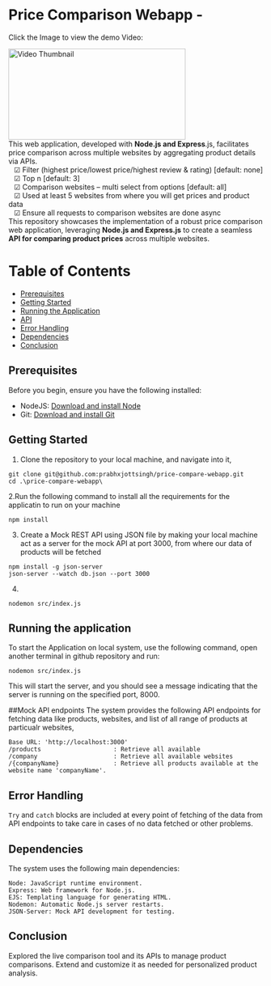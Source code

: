 # Price Comparison Webapp -
Click the Image to view the demo Video: 

<a href="https://drive.google.com/file/d/14WAAh-vXXePhV-sstgYHbVvwwULjGGuC/view?usp=sharing">
  <img src="https://img.freepik.com/free-vector/minimal-white-style-video-player-template-design_1017-25481.jpg?size=626&ext=jpg&ga=GA1.1.1803636316.1700784000&semt=ais" alt="Video Thumbnail" width="350" height="180">
</a>
 <br>
This web application, developed with <b>Node.js and Express</b>.js, facilitates price comparison across multiple websites by aggregating product details via APIs.
<br> &ensp; &#9745; Filter (highest price/lowest price/highest review & rating) [default: none]
<br> &ensp; &#9745; Top n [default: 3]
<br> &ensp; &#9745; Comparison websites – multi select from options [default: all]
<br> &ensp; &#9745; Used at least 5 websites from where you will get prices and product data
<br> &ensp; &#9745;  Ensure all requests to comparison websites are done async
<br> This repository showcases the implementation of a robust price comparison web application, leveraging <b>Node.js and Express.js</b> to create a seamless <b>API for comparing product prices</b> across multiple websites.

# Table of Contents

- [Prerequisites](#pre-req)
- [Getting Started](#gettinStart)
- [Running the Application](#run-app)
- [API](#api-endpoints)
- [Error Handling](#error-hand)
- [Dependencies](#depen)
- [Conclusion](#conc)


<a id="pre-req"></a>
## Prerequisites
Before you begin, ensure you have the following installed:
- NodeJS: <a href = "https://nodejs.org/en/download/"> Download and install Node </a>
- Git: <a href = "https://git-scm.com/downloads"> Download and install Git </a>

<a id="gettinStart"></a>
## Getting Started
1. Clone the repository to your local machine, and navigate into it,
```
git clone git@github.com:prabhxjottsingh/price-compare-webapp.git
cd .\price-compare-webapp\
```
2.Run the following command to install all the requirements for the applicatin to run on your machine
```
npm install
```
3. Create a Mock REST API using JSON file by making your local machine act as a server for the mock API at port 3000, from where our data of products will be fetched
```
npm install -g json-server 
json-server --watch db.json --port 3000
```
4. 
```
nodemon src/index.js
```

<a id="run-app"></a>
## Running the application
To start the Application on local system, use the following command, open another terminal in github repository and run: 
```
nodemon src/index.js
```
This will start the server, and you should see a message indicating that the server is running on the specified port, 8000.

<a id = "api-endpoints"> </a>
##Mock API endpoints
The system provides the following API endpoints for fetching data like products, websites, and list of all range of products at particualr websites, 

```
Base URL: 'http://localhost:3000'
/products                    : Retrieve all available
/company                     : Retrieve all available websites
/{companyName}               : Retrieve all products available at the website name 'companyName'.
```

<a id = "error-hand"> </a>
## Error Handling
```Try``` and  ```catch``` blocks are included at every point of fetching of the data from API endpoints to take care in cases of no data fetched or other problems.    


<a id = "depen"></a>
## Dependencies
The system uses the following main dependencies:
```
Node: JavaScript runtime environment.
Express: Web framework for Node.js.
EJS: Templating language for generating HTML.
Nodemon: Automatic Node.js server restarts.
JSON-Server: Mock API development for testing.
```

<a id = "conc"></a>
## Conclusion
Explored the live comparison tool and its APIs to manage product comparisons. Extend and customize it as needed for personalized product analysis.